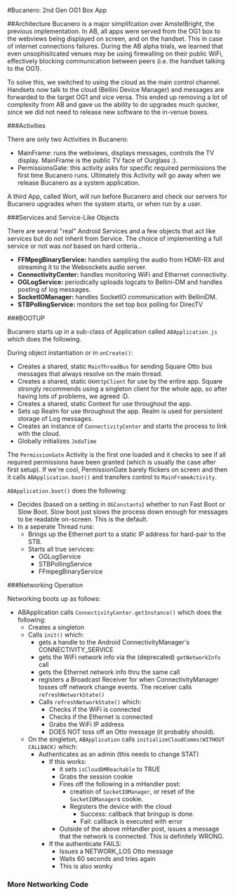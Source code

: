 #Bucanero: 2nd Gen OG1 Box App


##Architecture
Bucanero is a major simplifcation over AmstelBright, the previous implementation. In AB, all apps were served from the OG1 box to the webviews being displayed on screen,
and on the handset. This in case of internet connections failures. During the AB alpha trials, we learned that
even unsophisitcated venues may be using firewalling on their public WiFi, effectively blocking communication
between peers (i.e. the handset talking to the OG1).

To solve this, we switched to using the cloud as the main control channel. Handsets now talk to the cloud (Bellini Device Manager) and
messages are forwarded to the target OG1 and vice versa. This ended up removing a lot of complexity from AB and gave us
the ability to do upgrades much quicker, since we did not need to release new software to the in-venue boxes.

###Activities

There are only two Activities in Bucanero: 
- MainFrame: runs the webviews, displays messages, controls the TV display. MainFrame is the public TV face of Ourglass :).
- PermissionsGate: this activity asks for specific required permissions the first time Bucanero runs. Ultimately this Activity will go away when we 
release Bucanero as a system application.

A third App, called Wort, will run before Bucanero and check our servers for Bucanero upgrades when the system
starts, or when run by a user.

###Services and Service-Like Objects

There are several "real" Android Services and a few objects that act like services but do not inherit from Service. The choice of implementing
a full service or not was *not* based on hard criteria...

- **FFMpegBinaryService:** handles sampling the audio from HDMI-RX and streaming it to the Websockets audio server.
- **ConnectivityCenter:** handles monitoring WiFi and Ethernet connectivity.
- **OGLogService:** periodically uploads logcats to Bellini-DM and handles posting of log messages.
- **SocketIOManager:** handles SocketIO communication with BelliniDM.
- **STBPollingService:** monitors the set top box polling for DirecTV

###BOOTUP

Bucanero starts up in a sub-class of Application called `ABApplication.js` which does the following.

During object instantiation or in `onCreate()`:

- Creates a shared, static `MainThreadBus` for sending Square Otto bus messages that always resolve on the main thread.
- Creates a shared, static `OkHttpClient` for use by the entire app. Square strongly recommends using a singleton client for the whole app, so after having lots of problems, we agreed :D.
- Creates a shared, static Context for use throughout the app.
- Sets up Realm for use throughout the app. Realm is used for persistent storage of Log messages.
- Creates an instance of `ConnectivityCenter` and starts the process to link with the cloud.
- Globally initializes `JodaTime` 

The `PermissionGate` Activity is the first one loaded and it checks to see if all required permissions
have been granted (which is usually the case after first setup). If we're cool, PermissionGate barely flickers on 
screen and then it calls `ABApplication.boot()` and transfers control to `MainFrameActivity`.

`ABApplication.boot()` does the following:
- Decides (based on a setting in `OGConstants`) whether to run Fast Boot or Slow Boot. Slow boot just slows the process down enough for
messages to be readable on-screen. This is the default.
- In a seperate Thread runs:
    - Brings up the Ethernet port to a static IP address for hard-pair to the STB.
    - Starts all true services:
        - OGLogService
        - STBPollingService
        - FFmpegBinaryService
        

###Networking Operation

Networking boots up as follows:
- ABApplication calls `ConnectivityCenter.getInstance()` which does the following:
    - Creates a singleton
    - Calls `init()` which:
        - gets a handle to the Android ConnectivityManager's CONNECTIVITY_SERVICE
        - gets the WiFi network info via the (deprecated) `getNetworkInfo` call
        - gets the Ethernet network info thru the same call
        - registers a Broadcast Receiver for when ConnectivityManager tosses off network change
          events. The receiver calls `refreshNetworkState()`
        - Calls `refreshNetworkState()` which:
            - Checks if the WiFi is connected
            - Checks if the Ethernet is connected
            - Grabs the WiFi IP address
            - DOES NOT toss off an Otto message (it probably should).
    - On the singleton, `ABApplication` calls `initializeCloudComms(WITHOUT CALLBACK)` which:
        - Authenticates as an admin (this needs to change STAT)
            - If this works:
                - it sets `isCloudDMReachable` to TRUE
                - Grabs the session cookie
                - Fires off the following in a mHandler post:
                    - creation of `SocketIOManager`, or reset of the `SocketIOManager`s cookie.
                    - Registers the device with the cloud
                        - Success: callback that bringup is done.
                        - Fail: callback is executed with error
                - Outside of the above mHandler post, issues a message that the network is connected. This is definitely WRONG.
            - If the authenticate FAILS:
                - Issues a NETWORK_LOS Otto message
                - Waits 60 seconds and tries again
                - This is also wonky
        
                
### More Networking Code

